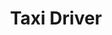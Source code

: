 ---
layout: post
title: Taxi Driver
director: Martin Scorsese
year: 1976
cover: https://images.mubicdn.net/images/film/204/cache-47681-1607625735/image-w1280.jpg
imdb250: true
cannes: true
---